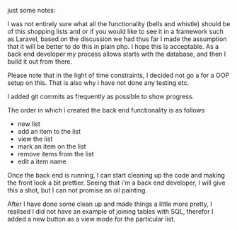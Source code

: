 just some notes:

I was not entirely sure what all the functionality (bells and whistle) should be of this shopping lists and or if you 
would like to see it in a framework such as Laravel, based on the discussion we had thus far I made the assumption 
that it will be better to do this in plain php. I hope this is acceptable. As a back end developer my process allows starts 
with the database, and then I build it out from there.

Please note that in the light of time constraints, I decided not go a for a OOP setup on this. That is also why 
i have not done any testing etc.

I added git commits as frequently as possible to show progress.

The order in which i created the back end functionality is as follows
 - new list
 - add an item to the list
 - view the list
 - mark an item on the list 
 - remove items from the list
 - edit a item name

Once the back end is running, I can start cleaning up the code and making the front look a bit prettier. Seeing that 
i'm a back end developer, I will give this a shot, but I can not promise an oil painting. 

After I have done some clean up and made things a little more pretty, I realised I did not have an example of joining tables
with SQL, therefor I added a new button as a view mode for the particular list.
